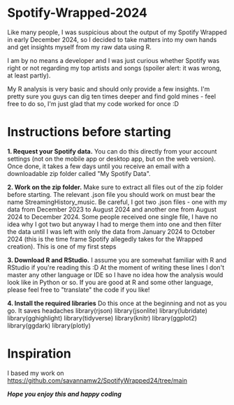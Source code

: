 # Spotify-Wrapped-2024
Like many people, I was suspicious about the output of my Spotify Wrapped in early December 2024, so I decided to take matters into my own hands and get insights myself from my raw data using R.

I am by no means a developer and I was just curious whether Spotify was right or not regarding my top artists and songs (spoiler alert: it was wrong, at least partly).

My R analysis is very basic and should only provide a few insights. I'm pretty sure you guys can dig ten times deeper and find gold mines - feel free to do so, I'm just glad that my code worked for once :D


# Instructions before starting
**1. Request your Spotify data.** You can do this directly from your account settings (not on the mobile app or desktop app, but on the web version). Once done, it takes a few days until you receive an email with a downloadable zip folder called "My Spotify Data".

**2. Work on the zip folder.** Make sure to extract all files out of the zip folder before starting. The relevant .json file you should work on must bear the name StreamingHistory_music. Be careful, I got two .json files - one with my data from December 2023 to August 2024 and another one from August 2024 to December 2024. Some people received one single file, I have no idea why I got two but anyway I had to merge them into one and then filter the data until I was left with only the data from January 2024 to October 2024 (this is the time frame Spotify allegedly takes for the Wrapped creation). This is one of my first steps

**3. Download R and RStudio.** I assume you are somewhat familiar with R and RStudio if you're reading this :D At the moment of writing these lines I don't master any other language or IDE so I have no idea how the analysis would look like in Python or so. If you are good at R and some other language, please feel free to "translate" the code if you like!

**4. Install the required libraries** Do this once at the beginning and not as you go. It saves headaches
library(rjson)
library(jsonlite)
library(lubridate)
library(gghighlight)
library(tidyverse)
library(knitr)
library(ggplot2)
library(ggdark)
library(plotly)

# Inspiration
I based my work on https://github.com/savannamw2/SpotifyWrapped24/tree/main

**_Hope you enjoy this and happy coding_**


